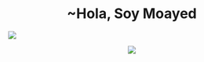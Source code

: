 <h1 align="center">~Hola, Soy Moayed</h1> 
<img src="https://cdn3.emoji.gg/emojis/1757-welcomehat.png"/>
  <p align="center">
<img src="https://media.giphy.com/media/iiJ870TcI3PZKxatzS/giphy.gif"/>
  </p>
